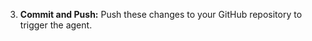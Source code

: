 <!-- DOCS:START:isObjectEmpty -->
<!-- This section will be auto-generated. -->
<!-- DOCS:END:isObjectEmpty -->
3.  **Commit and Push:** Push these changes to your GitHub repository to trigger the agent.
